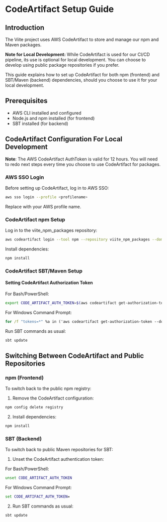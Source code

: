 # CodeArtifact Setup Guide

## Introduction

The Viite project uses AWS CodeArtifact to store and manage our npm and Maven packages. 

**Note for Local Development:**
While CodeArtifact is used for our CI/CD pipeline, its use is optional for local development. You can choose to develop using public package repositories if you prefer. 

This guide explains how to set up CodeArtifact for both npm (frontend) and SBT/Maven (backend) dependencies, should you choose to use it for your local development.

## Prerequisites

- AWS CLI installed and configured
- Node.js and npm installed (for frontend)
- SBT installed (for backend)

## CodeArtifact Configuration For Local Development

**Note**: The AWS CodeArtifact AuthToken is valid for 12 hours. You will need to redo next steps every time you choose to use CodeArtifact for packages.

### AWS SSO Login

Before setting up CodeArtifact, log in to AWS SSO:

```bash
aws sso login --profile <profilename>
```
Replace <profilename> with your AWS profile name.

### CodeArtifact npm Setup 

Log in to the viite_npm_packages repository:

```bash
aws codeartifact login --tool npm --repository viite_npm_packages --domain vayla-viite --domain-owner 783354560127
```
Install dependencies:

```bash
npm install
```

### CodeArtifact SBT/Maven Setup 

#### Setting CodeArtifact Authorization Token

For Bash/PowerShell:

```bash
export CODE_ARTIFACT_AUTH_TOKEN=$(aws codeartifact get-authorization-token --domain vayla-viite --domain-owner 783354560127 --region eu-west-1 --query authorizationToken --output text)
```

For Windows Command Prompt:

```cmd
for /f "tokens=*" %a in ('aws codeartifact get-authorization-token --domain vayla-viite --domain-owner 783354560127 --region eu-west-1 --query authorizationToken --output text') do set CODE_ARTIFACT_AUTH_TOKEN=%a
```
Run SBT commands as usual:

```bash
sbt update
```

## Switching Between CodeArtifact and Public Repositories

### npm (Frontend)

To switch back to the public npm registry:

1. Remove the CodeArtifact configuration:

```bash
npm config delete registry
```

2. Install dependencies:

```bash
npm install
```
### SBT (Backend)

To switch back to public Maven repositories for SBT:

1. Unset the CodeArtifact authentication token:

For Bash/PowerShell:
```bash
unset CODE_ARTIFACT_AUTH_TOKEN
```
For Windows Command Prompt:
```cmd
set CODE_ARTIFACT_AUTH_TOKEN=
``` 
2. Run SBT commands as usual:

```bash
sbt update
```


